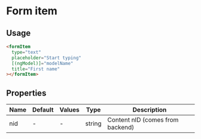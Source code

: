# Form item

## Usage

```html
<formItem
  type="text"
  placeholder="Start typing"
  [(ngModel)]="modelName"
  title="First name"
></formItem>
```

## Properties

| Name  | Default  | Values  |  Type | Description  |
|---|---|---|---|---|
| nid | - | - | string | Content nID (comes from backend)
